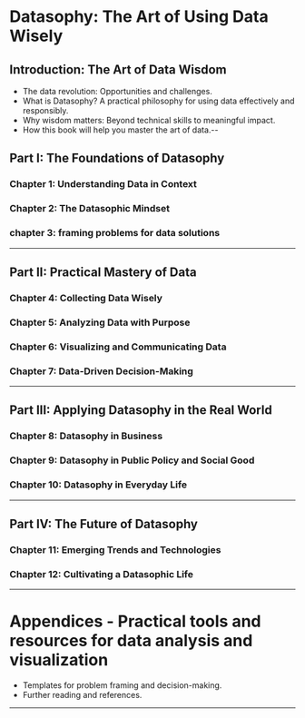 # Datasophy: The Art of Using Data Wisely

## Introduction: The Art of Data Wisdom

- The data revolution: Opportunities and challenges.
- What is Datasophy? A practical philosophy for using data effectively and responsibly.
- Why wisdom matters: Beyond technical skills to meaningful impact.
- How this book will help you master the art of data.--

## Part I: The Foundations of Datasophy

### Chapter 1: Understanding Data in Context

### Chapter 2: The Datasophic Mindset

### chapter 3: framing problems for data solutions

---

## Part II: Practical Mastery of Data

### Chapter 4: Collecting Data Wisely

### Chapter 5: Analyzing Data with Purpose

### Chapter 6: Visualizing and Communicating Data

### Chapter 7: Data-Driven Decision-Making

---

## Part III: Applying Datasophy in the Real World

### Chapter 8: Datasophy in Business

### Chapter 9: Datasophy in Public Policy and Social Good

### Chapter 10: Datasophy in Everyday Life

---

## Part IV: The Future of Datasophy

### Chapter 11: Emerging Trends and Technologies

### Chapter 12: Cultivating a Datasophic Life

---

# Appendices - Practical tools and resources for data analysis and visualization

- Templates for problem framing and decision-making.
- Further reading and references.

---
